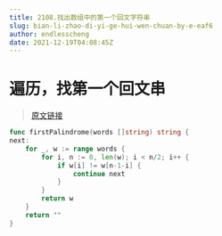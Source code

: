 ```yaml
---
title: 2108.找出数组中的第一个回文字符串
slug: bian-li-zhao-di-yi-ge-hui-wen-chuan-by-e-eaf6
author: endlesscheng
date: 2021-12-19T04:08:45Z
---
```

# 遍历，找第一个回文串
 
> [原文链接](https://leetcode.cn/problems/find-first-palindromic-string-in-the-array/solution/bian-li-zhao-di-yi-ge-hui-wen-chuan-by-e-eaf6)
```go
func firstPalindrome(words []string) string {
next:
	for _, w := range words {
		for i, n := 0, len(w); i < n/2; i++ {
			if w[i] != w[n-1-i] {
				continue next
			}
		}
		return w
	}
	return ""
}
```


